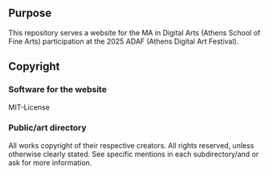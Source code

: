 ## Purpose ##
This repository serves a website for the MA in Digital Arts (Athens School of Fine Arts) participation at the 2025 ADAF (Athens Digital Art Festival). 

## Copyright ##
### Software for the website ###
MIT-License

### Public/art directory ###
All works copyright of their respective creators. 
All rights reserved, unless otherwise clearly stated. 
See specific mentions in each subdirectory/and or ask for more information. 

